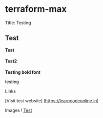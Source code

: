 # terraform-max
Title: Testing
## Test
__Test__
#### Test2
**Testing bold font**

~~testing~~

Links

[Visit test website] (https://learncodeonline.in)

Images
! [Test](https://learncodeonline.in/mascot.png)
